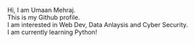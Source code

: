 Hi, I am Umaan Mehraj.
<br>
This is my Github profile.
<br>
I am interested in Web Dev, Data Anlaysis and Cyber Security.
<br>
I am currently learning Python!
